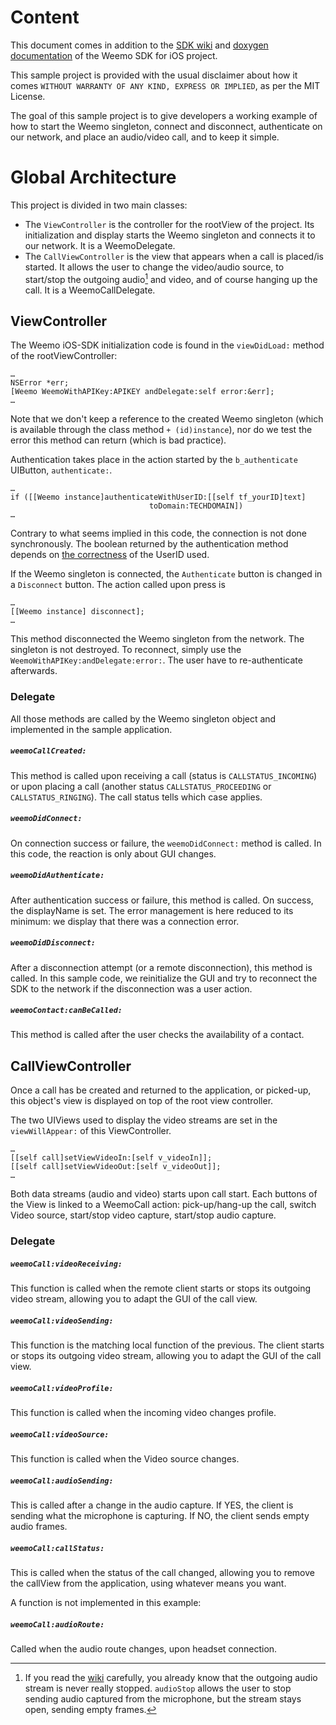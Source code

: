 # Content

This document comes in addition to the <a href='https://github.com/weemo/iOS-SDK/wiki'>SDK wiki</a> and <a href='http://docs.weemo.com/sdk/ios'>doxygen documentation</a> of the Weemo SDK for iOS project.

This sample project is provided with the usual disclaimer about how it comes `WITHOUT WARRANTY OF ANY KIND, EXPRESS OR IMPLIED`, as per the MIT License.

The goal of this sample project is to give developers a working example of how to start the Weemo singleton, connect and disconnect, authenticate on our network, and place an audio/video call, and to keep it simple.


# Global Architecture

This project is divided in two main classes:

* The `ViewController` is the controller for the rootView of the project. Its initialization and display starts the Weemo singleton and connects it to our network. It is a WeemoDelegate.
* The `CallViewController` is the view that appears when a call is placed/is started. It allows the user to change the video/audio source, to start/stop the outgoing audio[^1] and video, and of course hanging up the call. It is a WeemoCallDelegate.


## ViewController

The Weemo iOS-SDK initialization code is found in the `viewDidLoad:` method of the rootViewController:

	…
	NSError *err;
	[Weemo WeemoWithAPIKey:APIKEY andDelegate:self error:&err];
	…

Note that we don't keep a reference to the created Weemo singleton (which is available through the class method `+ (id)instance`), nor do we test the error this method can return (which is bad practice).

Authentication takes place in the action started by the `b_authenticate` UIButton, `authenticate:`.

	…
	if ([[Weemo instance]authenticateWithUserID:[[self tf_yourID]text]
								   toDomain:TECHDOMAIN])
	…

Contrary to what seems implied in this code, the connection is not done synchronously. The boolean returned by the authentication method depends on <a href=https://github.com/weemo/poc/wiki/Naming-rules>the correctness</a> of the UserID used.

If the Weemo singleton is connected, the `Authenticate` button is changed in a `Disconnect` button. The action called upon press is
	
	…
	[[Weemo instance] disconnect];
	…
This method disconnected the Weemo singleton from the network. The singleton is not destroyed. To reconnect, simply use the `WeemoWithAPIKey:andDelegate:error:`. The user have to re-authenticate afterwards.



### Delegate

All those methods are called by the Weemo singleton object and implemented in the sample application.

##### `weemoCallCreated:`

This method is called upon receiving a call (status is `CALLSTATUS_INCOMING`) or upon placing a call (another status `CALLSTATUS_PROCEEDING` or `CALLSTATUS_RINGING`). The call status tells which case applies.

##### `weemoDidConnect:`

On connection success or failure, the `weemoDidConnect:` method is called. In this code, the reaction is only about GUI changes.

##### `weemoDidAuthenticate:`

After authentication success or failure, this method is called. On success, the displayName is set. The error management is here reduced to its minimum: we display that there was a connection error.

##### `weemoDidDisconnect:`
After a disconnection attempt (or a remote disconnection), this method is called. In this sample code, we reinitialize the GUI and try to reconnect the SDK to the network if the disconnection was a user action.

##### `weemoContact:canBeCalled:`
This method is called after the user checks the availability of a contact. 

## CallViewController

Once a call has be created and returned to the application, or picked-up, this object's view is displayed on top of the root view controller.

The two UIViews used to display the video streams are set in the `viewWillAppear:` of this ViewController. 
	
	…
	[[self call]setViewVideoIn:[self v_videoIn]];
	[[self call]setViewVideoOut:[self v_videoOut]];
	…
	
Both data streams (audio and video) starts upon call start.
Each buttons of the View is linked to a WeemoCall action: pick-up/hang-up the call, switch Video source, start/stop video capture, start/stop audio capture.

### Delegate

##### `weemoCall:videoReceiving:`
This function is called when the remote client starts or stops its outgoing video stream, allowing you to adapt the GUI of the call view.

##### `weemoCall:videoSending:`
This function is the matching local function of the previous. The client starts or stops its outgoing video stream, allowing you to adapt the GUI of the call view.

##### `weemoCall:videoProfile:`
This function is called when the incoming video changes profile.

##### `weemoCall:videoSource:`
This function is called when the Video source changes.

##### `weemoCall:audioSending:`
This is called after a change in the audio capture. If YES, the client is sending what the microphone is capturing. If NO, the client sends empty audio frames.

##### `weemoCall:callStatus:`
This is called when the status of the call changed, allowing you to remove the callView from the application, using whatever means you want.


A function is not implemented in this example:

##### `weemoCall:audioRoute:`
Called when the audio route changes, upon headset connection.



[^1]: If you read the <a href='https://github.com/weemo/iOS-SDK/wiki'>wiki</a> carefully, you already know that the outgoing audio stream is never really stopped. `audioStop` allows the user to stop sending audio captured from the microphone, but the stream stays open, sending empty frames.